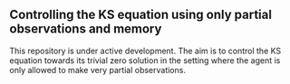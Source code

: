 ## Controlling the KS equation using only partial observations and memory

This repository is under active development. The aim is to control the KS equation towards its trivial zero solution in the setting where the agent is only allowed to make very partial observations. 

